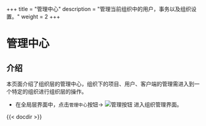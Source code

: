 +++
title = "管理中心"
description = "管理当前组织中的用户，事务以及组织设置。"
weight = 2
+++

# 管理中心

## 介绍

本页面介绍了组织层的管理中心，组织下的项目、用户、客户端的管理需进入到一个特定的组织进行组织层的操作。

- 在全局层界面中，点击`管理中心`按钮→ ![管理按钮](/docs/user-guide/manager-guide/image/management_button.png) 进入组织管理界面。


{{< docdir >}}
